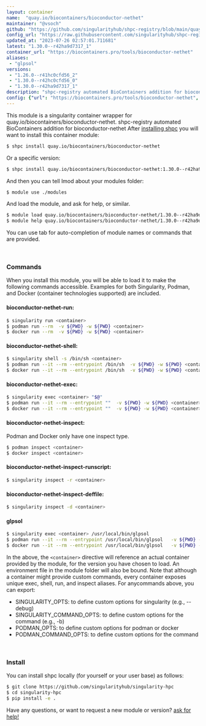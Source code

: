 ```yaml
---
layout: container
name:  "quay.io/biocontainers/bioconductor-nethet"
maintainer: "@vsoch"
github: "https://github.com/singularityhub/shpc-registry/blob/main/quay.io/biocontainers/bioconductor-nethet/container.yaml"
config_url: "https://raw.githubusercontent.com/singularityhub/shpc-registry/main/quay.io/biocontainers/bioconductor-nethet/container.yaml"
updated_at: "2023-07-26 02:57:01.711681"
latest: "1.30.0--r42ha9d7317_1"
container_url: "https://biocontainers.pro/tools/bioconductor-nethet"
aliases:
 - "glpsol"
versions:
 - "1.26.0--r41hc0cfd56_2"
 - "1.30.0--r42hc0cfd56_0"
 - "1.30.0--r42ha9d7317_1"
description: "shpc-registry automated BioContainers addition for bioconductor-nethet"
config: {"url": "https://biocontainers.pro/tools/bioconductor-nethet", "maintainer": "@vsoch", "description": "shpc-registry automated BioContainers addition for bioconductor-nethet", "latest": {"1.30.0--r42ha9d7317_1": "sha256:ca0bf5fd29967612e51e92e768da4829f3036f36fd07e5e17e9e09c16715c26a"}, "tags": {"1.26.0--r41hc0cfd56_2": "sha256:606ab5d73d12de16cadba639f8a1031503f858d5e807bb87b6141b938132204c", "1.30.0--r42hc0cfd56_0": "sha256:5eb539835fa488c7b2a9cbca52b28a64e0e2578d47b096d4e30cce5a3ea3ca37", "1.30.0--r42ha9d7317_1": "sha256:ca0bf5fd29967612e51e92e768da4829f3036f36fd07e5e17e9e09c16715c26a"}, "docker": "quay.io/biocontainers/bioconductor-nethet", "aliases": {"glpsol": "/usr/local/bin/glpsol"}}
---
```


This module is a singularity container wrapper for quay.io/biocontainers/bioconductor-nethet.
shpc-registry automated BioContainers addition for bioconductor-nethet
After [installing shpc](#install) you will want to install this container module:


```bash
$ shpc install quay.io/biocontainers/bioconductor-nethet
```

Or a specific version:

```bash
$ shpc install quay.io/biocontainers/bioconductor-nethet:1.30.0--r42ha9d7317_1
```

And then you can tell lmod about your modules folder:

```bash
$ module use ./modules
```

And load the module, and ask for help, or similar.

```bash
$ module load quay.io/biocontainers/bioconductor-nethet/1.30.0--r42ha9d7317_1
$ module help quay.io/biocontainers/bioconductor-nethet/1.30.0--r42ha9d7317_1
```

You can use tab for auto-completion of module names or commands that are provided.

<br>

### Commands

When you install this module, you will be able to load it to make the following commands accessible.
Examples for both Singularity, Podman, and Docker (container technologies supported) are included.

#### bioconductor-nethet-run:

```bash
$ singularity run <container>
$ podman run --rm  -v ${PWD} -w ${PWD} <container>
$ docker run --rm  -v ${PWD} -w ${PWD} <container>
```

#### bioconductor-nethet-shell:

```bash
$ singularity shell -s /bin/sh <container>
$ podman run --it --rm --entrypoint /bin/sh  -v ${PWD} -w ${PWD} <container>
$ docker run --it --rm --entrypoint /bin/sh  -v ${PWD} -w ${PWD} <container>
```

#### bioconductor-nethet-exec:

```bash
$ singularity exec <container> "$@"
$ podman run --it --rm --entrypoint ""  -v ${PWD} -w ${PWD} <container> "$@"
$ docker run --it --rm --entrypoint ""  -v ${PWD} -w ${PWD} <container> "$@"
```

#### bioconductor-nethet-inspect:

Podman and Docker only have one inspect type.

```bash
$ podman inspect <container>
$ docker inspect <container>
```

#### bioconductor-nethet-inspect-runscript:

```bash
$ singularity inspect -r <container>
```

#### bioconductor-nethet-inspect-deffile:

```bash
$ singularity inspect -d <container>
```


#### glpsol

```bash
$ singularity exec <container> /usr/local/bin/glpsol
$ podman run --it --rm --entrypoint /usr/local/bin/glpsol   -v ${PWD} -w ${PWD} <container> -c " $@"
$ docker run --it --rm --entrypoint /usr/local/bin/glpsol   -v ${PWD} -w ${PWD} <container> -c " $@"
```



In the above, the `<container>` directive will reference an actual container provided
by the module, for the version you have chosen to load. An environment file in the
module folder will also be bound. Note that although a container
might provide custom commands, every container exposes unique exec, shell, run, and
inspect aliases. For anycommands above, you can export:

 - SINGULARITY_OPTS: to define custom options for singularity (e.g., --debug)
 - SINGULARITY_COMMAND_OPTS: to define custom options for the command (e.g., -b)
 - PODMAN_OPTS: to define custom options for podman or docker
 - PODMAN_COMMAND_OPTS: to define custom options for the command

<br>

### Install

You can install shpc locally (for yourself or your user base) as follows:

```bash
$ git clone https://github.com/singularityhub/singularity-hpc
$ cd singularity-hpc
$ pip install -e .
```

Have any questions, or want to request a new module or version? [ask for help!](https://github.com/singularityhub/singularity-hpc/issues)